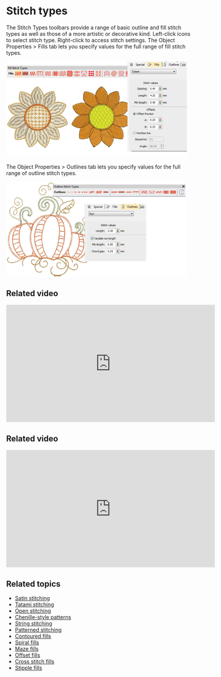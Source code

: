 # Stitch types

The Stitch Types toolbars provide a range of basic outline and fill stitch types as well as those of a more artistic or decorative kind. Left-click icons to select stitch type. Right-click to access stitch settings. The Object Properties > Fills tab lets you specify values for the full range of fill stitch types.

![summary_-_create00037.png](assets/summary_-_create00037.png)

The Object Properties > Outlines tab lets you specify values for the full range of outline stitch types.

![summary_-_create00040.png](assets/summary_-_create00040.png)

## Related video

<iframe src="https://www.youtube.com/embed/tMk3ajMymNI" frameborder="0" 
		 allow="accelerometer; autoplay; encrypted-media; gyroscope; picture-in-picture" 
		 allowfullscreen="" style="width: 560px; height: 315px;">
<p>&#160;</p>
</iframe>

## Related video

<iframe src="https://www.youtube.com/embed/auPiwxVFQW8" frameborder="0" 
		 allow="accelerometer; autoplay; encrypted-media; gyroscope; picture-in-picture" 
		 allowfullscreen="" style="width: 560px; height: 315px;">
<p>&#160;</p>
</iframe>

## Related topics

- [Satin stitching](Satin_stitching)
- [Tatami stitching](Tatami_stitching)
- [Open stitching](Open_stitching)
- [Chenille-style patterns](Chenille-style_patterns)
- [String stitching](String_stitching)
- [Patterned stitching](Patterned_stitching)
- [Contoured fills](Contoured_fills)
- [Spiral fills](Spiral_fills)
- [Maze fills](Maze_fills)
- [Offset fills](Offset_fills)
- [Cross stitch fills](Cross_stitch_fills)
- [Stipple fills](Stipple_fills)
